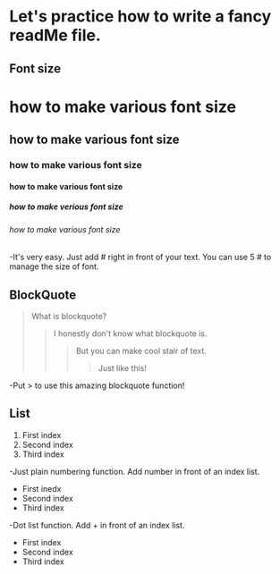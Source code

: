Let's practice how to write a fancy readMe file.
================================================



Font size
---------
# how to make various font size
## how to make various font size
### how to make various font size
#### how to make various font size
##### how to make verious font size
###### how to make various font size

-It's very easy. Just add # right in front of your text. You can use 5 # to manage the size of font. 


BlockQuote 
----------
> What is blockquote? 
>> I honestly don't know what blockquote is. 
>>> But you can make cool stair of text. 
>>>> Just like this! 

-Put > to use this amazing blockquote function!


List
----
1. First index
2. Second index
3. Third index

-Just plain numbering function. Add number in front of an index list.

+ First inedx
+ Second index
+ Third index

-Dot list function. Add + in front of an index list.

- First index
- Second index
- Third index

